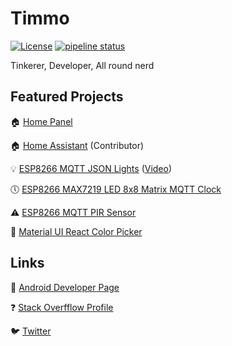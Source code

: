 # Timmo

[![License](https://img.shields.io/github/license/timmo001/timmo001.github.io.svg)](https://github.com/timmo001/timmo001.github.io/blob/source/LICENSE.md)
[![pipeline status](https://gitlab.com/timmo/timmo001.github.io/badges/source/pipeline.svg)](https://gitlab.com/timmo/timmo001.github.io/commits/source)

Tinkerer, Developer, All round nerd

## Featured Projects

:house: [Home Panel]

:house: [Home Assistant] (Contributor)

:bulb: [ESP8266 MQTT JSON Lights]
 ([Video])

:clock5: [ESP8266 MAX7219 LED 8x8 Matrix MQTT Clock]

:warning: [ESP8266 MQTT PIR Sensor]

:rainbow: [Material UI React Color Picker]

## Links

:candy: [Android Developer Page]

:question: [Stack Overfflow Profile]

:bird: [Twitter]

[Home Panel]: https://git.timmo.xyz/home-panel
[Home Assistant]: https://github.com/home-assistant/home-assistant
[ESP8266 MQTT JSON Lights]: https://github.com/timmo001/ESP8266-MQTT-JSON-Lights
[Video]: https://youtu.be/gas0h9pCgSs
[ESP8266 MAX7219 LED 8x8 Matrix MQTT Clock]: https://github.com/timmo001/ESP8266-LED-Matrix-MQTT-Sign
[ESP8266 MQTT PIR Sensor]: https://github.com/timmo001/ESP8266-MQTT-PIR-Sensor
[Material UI React Color Picker]: https://git.timmo.xyz/material-ui-rc-color-picker/
[Android Developer Page]: https://play.google.com/store/apps/dev?id=5292588541115872750
[Stack Overfflow Profile]: https://stackoverflow.com/users/1888770/timmo
[Twitter]: https://twitter.com/timmo001
